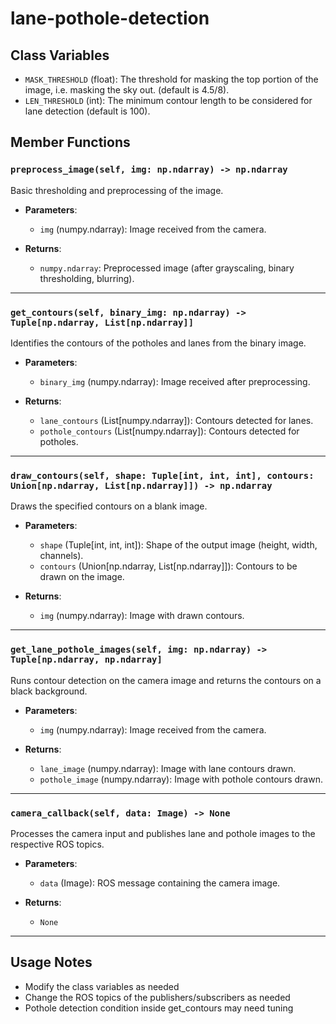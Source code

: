 
# lane-pothole-detection

## Class Variables

- `MASK_THRESHOLD` (float): The threshold for masking the top portion of the image, i.e. masking the sky out. (default is 4.5/8).
- `LEN_THRESHOLD` (int): The minimum contour length to be considered for lane detection (default is 100).

## Member Functions

### `preprocess_image(self, img: np.ndarray) -> np.ndarray`
Basic thresholding and preprocessing of the image.

- **Parameters**:
  - `img` (numpy.ndarray): Image received from the camera.

- **Returns**:
  - `numpy.ndarray`: Preprocessed image (after grayscaling, binary thresholding, blurring).
  
---

### `get_contours(self, binary_img: np.ndarray) -> Tuple[np.ndarray, List[np.ndarray]]`
Identifies the contours of the potholes and lanes from the binary image.

- **Parameters**:
  - `binary_img` (numpy.ndarray): Image received after preprocessing.

- **Returns**:
  - `lane_contours` (List[numpy.ndarray]): Contours detected for lanes.
  - `pothole_contours` (List[numpy.ndarray]): Contours detected for potholes.

---

### `draw_contours(self, shape: Tuple[int, int, int], contours: Union[np.ndarray, List[np.ndarray]]) -> np.ndarray`
Draws the specified contours on a blank image.

- **Parameters**:
  - `shape` (Tuple[int, int, int]): Shape of the output image (height, width, channels).
  - `contours` (Union[np.ndarray, List[np.ndarray]]): Contours to be drawn on the image.

- **Returns**:
  - `img` (numpy.ndarray): Image with drawn contours.

---

### `get_lane_pothole_images(self, img: np.ndarray) -> Tuple[np.ndarray, np.ndarray]`
Runs contour detection on the camera image and returns the contours on a black background.

- **Parameters**:
  - `img` (numpy.ndarray): Image received from the camera.

- **Returns**:
  - `lane_image` (numpy.ndarray): Image with lane contours drawn.
  - `pothole_image` (numpy.ndarray): Image with pothole contours drawn.

---

### `camera_callback(self, data: Image) -> None`
Processes the camera input and publishes lane and pothole images to the respective ROS topics.

- **Parameters**:
  - `data` (Image): ROS message containing the camera image.

- **Returns**:
  - `None`
  
---

## Usage Notes
- Modify the class variables as needed
- Change the ROS topics of the publishers/subscribers as needed
- Pothole detection condition inside get_contours may need tuning
